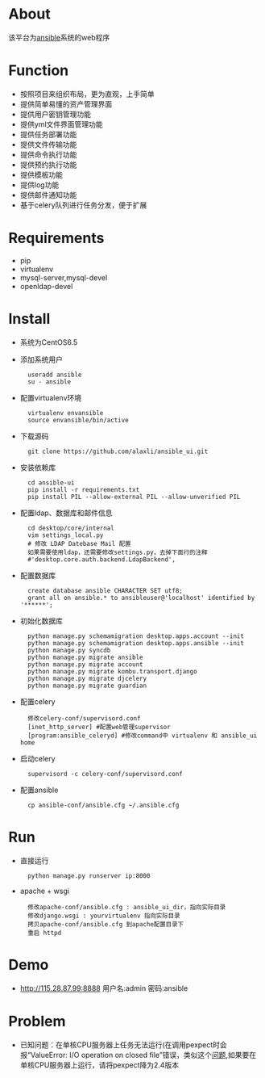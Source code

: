 About
=====
该平台为[ansible](https://github.com/ansible/ansible)系统的web程序


Function
=====
* 按照项目来组织布局，更为直观，上手简单
* 提供简单易懂的资产管理界面
* 提供用户密钥管理功能
* 提供yml文件界面管理功能
* 提供任务部署功能
* 提供文件传输功能
* 提供命令执行功能
* 提供预约执行功能
* 提供模板功能
* 提供log功能
* 提供邮件通知功能
* 基于celery队列进行任务分发，便于扩展

Requirements
=====
* pip
* virtualenv
* mysql-server,mysql-devel
* openldap-devel

Install
=====
* 系统为CentOS6.5
* 添加系统用户

    
        useradd ansible
        su - ansible


* 配置virtualenv环境


        virtualenv envansible
        source envansible/bin/active


* 下载源码


        git clone https://github.com/alaxli/ansible_ui.git


* 安装依赖库


        cd ansible-ui
        pip install -r requirements.txt
        pip install PIL --allow-external PIL --allow-unverified PIL
    

* 配置ldap、数据库和邮件信息


        cd desktop/core/internal
        vim settings_local.py 
        # 修改 LDAP Datebase Mail 配置
        如果需要使用ldap，还需要修改settings.py，去掉下面行的注释
        #'desktop.core.auth.backend.LdapBackend',


* 配置数据库


        create database ansible CHARACTER SET utf8;
        grant all on ansible.* to ansibleuser@'localhost' identified by '******';


* 初始化数据库

        python manage.py schemamigration desktop.apps.account --init
        python manage.py schemamigration desktop.apps.ansible --init
        python manage.py syncdb
        python manage.py migrate ansible
        python manage.py migrate account
        python manage.py migrate kombu.transport.django
        python manage.py migrate djcelery
        python manage.py migrate guardian


* 配置celery


        修改celery-conf/supervisord.conf
        [inet_http_server] #配置web管理supervisor
        [program:ansible_celeryd] #修改command中 virtualenv 和 ansible_ui home


* 启动celery


        supervisord -c celery-conf/supervisord.conf


* 配置ansible


        cp ansible-conf/ansible.cfg ~/.ansible.cfg


Run
=====
* 直接运行


        python manage.py runserver ip:8000


* apache + wsgi

        修改apache-conf/ansible.cfg : ansible_ui_dir，指向实际目录
        修改django.wsgi : yourvirtualenv 指向实际目录
        拷贝apache-conf/ansible.cfg 到apache配置目录下
        重启 httpd


Demo
=====
* http://115.28.87.99:8888 用户名:admin 密码:ansible 

Problem
=====
* 已知问题：在单核CPU服务器上任务无法运行(在调用pexpect时会报“ValueError: I/O operation on closed file”错误，类似这个[问题](http://stackoverflow.com/questions/24524162/pexpect-runs-failed-when-use-multiprocessing),如果要在单核CPU服务器上运行，请将pexpect降为2.4版本
